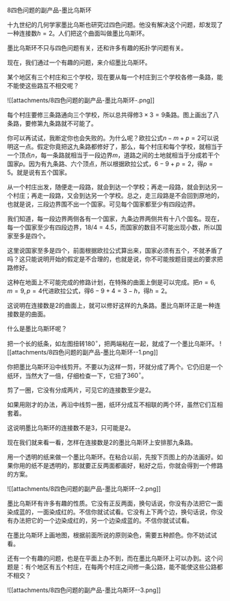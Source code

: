 8四色问题的副产品-墨比乌斯环

十九世纪的几何学家墨比乌斯也研究过四色问题。他没有解决这个问题，却发现了一种连接数${h=2}$。人们把这个曲面叫做墨比乌斯环。

墨比乌斯环不只与四色问题有关，还和许多有趣的拓扑学问题有关。

现在，我们通过一个有趣的问题，来介绍墨比乌斯环。

某个地区有三个村庄和三个学校，现在要从每一个村庄到三个学校各修一条路，能不能使这些路互不相交呢？

![[attachments/8四色问题的副产品-墨比乌斯环-.png]]

每个村庄要修三条路通向三个学校，所以总共得修${3\times3=9}$条路。图上画出了八条路，要修第九条路就不可能了。

你可以再试试，我断定你也会失败的。为什么呢？欧拉公式${n-m+p=2}$可以说明这一点。假定你竟把这九条路都修好了，那么，每个村庄和每个学校，就相当于一个顶点${n}$，每一条路就相当于一段边界${m}$，道路之间的土地就相当于分成若干个国家${p}$。因为有九条路、六个顶点，所以根据欧拉公式，${6-9+p=2}$，得${p=5}$。就是说有五个国家。

从一个村庄出发，随便走一段路，就会到达一个学校；再走一段路，就会到达另一个村庄；再走一段路，又会到达另一个学校。总之，走三段路是不会回到原地的，也就是说，三段边界围不出一个国家。可见每个国家都至少有四段边界。

我们知道，每一段边界两侧各有一个国家，九条边界两侧共有十八个国名。现在，每一个国家至少有四段边界，${18/4=4.5}$，而国家的数目不可能出现小数，所以国家至多是四个。

这里说国家至多是四个，前面根据欧拉公式算出来，国家必须有五个，不就矛盾了吗？这只能说明开始的假定是不合理的，也就是说，你不可能按题目提出的要求把路修好。

这种在地面上不可能完成的修路计划，在特殊的曲面上倒是可以完成。把${n=6,m=9,p=4}$代进欧拉公式，得${6-9+4=3-h}$，得${h=2}$。

这说明在连接数是${2}$的曲面上，就可以修好这样的九条路。墨比乌斯环正是一种连接数是的曲面。

什么是墨比乌斯环呢？

把一个长的纸条，如左图扭转${180^{\circ}}$，把两端粘在一起，就成了一个墨比乌斯环。
![[attachments/8四色问题的副产品-墨比乌斯环--1.png]]

你把墨比乌斯环沿中线剪开。不要以为这样一剪，环就分成了两个。它仍旧是一个纸环，当然大了一倍，仔细检查一下，它扭了${360^{\circ}}$。

剪了一圈，它没有分成两片，可见它的连接数至少是2。

如果用刚才的办法，再沿中线剪一圈，纸环分成互不相联的两个环，虽然它们互相套着。

这说明墨比乌斯环的连接数不是3，只可能是2。

现在我们就来看一看，怎样在连接数是2的墨比乌斯环上安排那九条路。

用一个透明的纸来做一个墨比乌斯环。在粘合以前，先按下页图上的办法画好。如果你用的纸不是透明的，那就要正反两面都画好，粘好之后，你就会得到一个修路的方案。

![[attachments/8四色问题的副产品-墨比乌斯环--2.png]]

墨比乌斯环有许多有趣的性质。它没有正反两面，换句话说，你没有办法把它一面染成蓝的，一面染成红的。不信你就试试看。它没有上下两个边，换句话说，你没有办法把它的一个边染成红的，另一个边染成蓝的。不信你就试试看。

在墨比乌斯环上画地图，根据前面所说的原则染色，需要五种颜色。你不妨试试看。

还有一个有趣的问题，也是在平面上办不到，而在墨比乌斯环上可以办到。这个问题是：有个地区有五个村庄，在每两个村庄之间修一条公路，能不能使这些公路都不相交？


![[attachments/8四色问题的副产品-墨比乌斯环--3.png]]